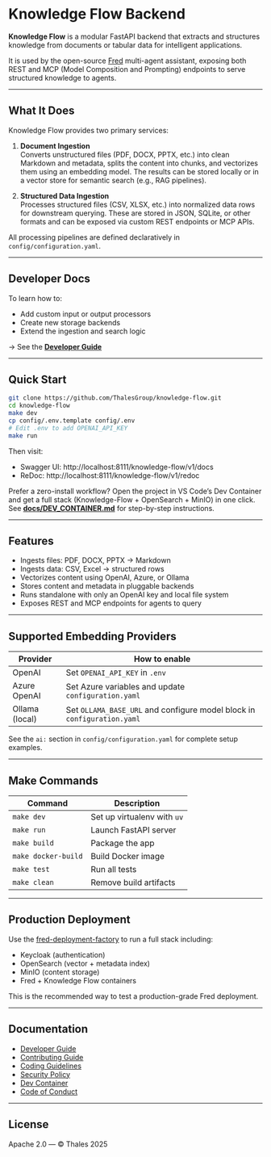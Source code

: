# Knowledge Flow Backend

**Knowledge Flow** is a modular FastAPI backend that extracts and structures knowledge from documents or tabular data for intelligent applications.

It is used by the open-source [Fred](https://github.com/ThalesGroup/fred) multi-agent assistant, exposing both REST and MCP (Model Composition and Prompting) endpoints to serve structured knowledge to agents.

---

## What It Does

Knowledge Flow provides two primary services:

1. **Document Ingestion**  
   Converts unstructured files (PDF, DOCX, PPTX, etc.) into clean Markdown and metadata, splits the content into chunks, and vectorizes them using an embedding model. The results can be stored locally or in a vector store for semantic search (e.g., RAG pipelines).

2. **Structured Data Ingestion**  
   Processes structured files (CSV, XLSX, etc.) into normalized data rows for downstream querying. These are stored in JSON, SQLite, or other formats and can be exposed via custom REST endpoints or MCP APIs.

All processing pipelines are defined declaratively in `config/configuration.yaml`.

---

## Developer Docs

To learn how to:

- Add custom input or output processors
- Create new storage backends
- Extend the ingestion and search logic

→ See the [**Developer Guide**](docs/DEVELOPER_GUIDE.md)

---

## Quick Start

```bash
git clone https://github.com/ThalesGroup/knowledge-flow.git
cd knowledge-flow
make dev
cp config/.env.template config/.env
# Edit .env to add OPENAI_API_KEY
make run
```

Then visit:

- Swagger UI: http://localhost:8111/knowledge-flow/v1/docs  
- ReDoc: http://localhost:8111/knowledge-flow/v1/redoc

Prefer a zero-install workflow? Open the project in VS Code’s Dev Container and get a full stack (Knowledge-Flow + OpenSearch + MinIO) in one click. See **[docs/DEV_CONTAINER.md](docs/DEV_CONTAINER.md)** for step-by-step instructions.

---

## Features

- Ingests files: PDF, DOCX, PPTX → Markdown
- Ingests data: CSV, Excel → structured rows
- Vectorizes content using OpenAI, Azure, or Ollama
- Stores content and metadata in pluggable backends
- Runs standalone with only an OpenAI key and local file system
- Exposes REST and MCP endpoints for agents to query

---

## Supported Embedding Providers

| Provider       | How to enable |
|----------------|----------------|
| OpenAI         | Set `OPENAI_API_KEY` in `.env` |
| Azure OpenAI   | Set Azure variables and update `configuration.yaml` |
| Ollama (local) | Set `OLLAMA_BASE_URL` and configure model block in `configuration.yaml` |

See the `ai:` section in `config/configuration.yaml` for complete setup examples.

---

## Make Commands

| Command             | Description                     |
|---------------------|---------------------------------|
| `make dev`          | Set up virtualenv with `uv`     |
| `make run`          | Launch FastAPI server           |
| `make build`        | Package the app                 |
| `make docker-build` | Build Docker image              |
| `make test`         | Run all tests                   |
| `make clean`        | Remove build artifacts          |

---

## Production Deployment

Use the [fred-deployment-factory](https://github.com/ThalesGroup/fred-deployment-factory) to run a full stack including:

- Keycloak (authentication)
- OpenSearch (vector + metadata index)
- MinIO (content storage)
- Fred + Knowledge Flow containers

This is the recommended way to test a production-grade Fred deployment.

---

## Documentation

- [Developer Guide](docs/DEVELOPER_GUIDE.md)
- [Contributing Guide](docs/CONTRIBUTING.md)
- [Coding Guidelines](docs/CODING_GUIDELINES.md)
- [Security Policy](docs/SECURITY.md)
- [Dev Container](docs/DEV_CONTAINER.md)
- [Code of Conduct](docs/CODE_OF_CONDUCT.md)

---

## License

Apache 2.0 — © Thales 2025
